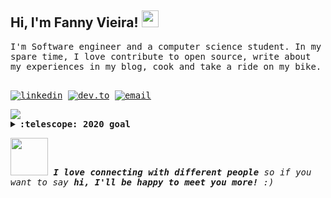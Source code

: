 <!--
**fanny/fanny** is a ✨ _special_ ✨ repository because its `README.md` (this file) appears on your GitHub profile.

Here are some ideas to get you started:

- 🔭 I’m currently working on ...
- 🌱 I’m currently learning ...
- 👯 I’m looking to collaborate on ...
- 🤔 I’m looking for help with ...
- 💬 Ask me about ...
- 📫 How to reach me: ...
- 😄 Pronouns: ...
- ⚡ Fun fact: ...
-->

<h2>Hi, I'm Fanny Vieira! <img src="https://user-images.githubusercontent.com/5679180/79618120-0daffb80-80be-11ea-819e-d2b0fa904d07.gif" width="27px"></h2>

<samp>
I'm Software engineer and a computer science student. In my spare time, I love contribute to open source, write about my experiences in my blog, cook and take a ride on my bike.
<samp>
<br><br>

[![linkedin](https://img.shields.io/badge/linkedin-%230077B5.svg?&style=flat-square&logo=linkedin&logoColor=white)](https://www.linkedin.com/in/fannyvieira/)
[![dev.to](https://img.shields.io/badge/DEV.TO-%230A0A0A.svg?&style=flat-square&logo=dev-dot-to&logoColor=white)](https://dev.to/fannyvieira)
[![email](https://img.shields.io/badge/gmail-%23D14836.svg?&style=flat-square&logo=gmail&logoColor=white)](mailto:fannyvieira082@gmail.com)

<div>
  <img src="https://github-readme-stats.vercel.app/api?username=fanny&count_private=true&show_icons=true&theme=graywhite"/>
</div>

<details>
  <summary><b>:telescope: 2020 goal</b></summary>
  - Write weekly in my blog <br>
  - Be more involved in social communities.. Do you have any in mind? Please let me know.<br>
  - <del>Make a talk in a JS Conference.</del><br> 
  - Understand more topics beyond front-end ecosystem, like: distributed systems(currently learning).<br>   
</details>

<img src="https://media.giphy.com/media/LnQjpWaON8nhr21vNW/giphy.gif" width="60"> <em><b>I love connecting with different people</b> so if you want to say <b>hi, I'll be happy to meet you more!</b> :)</em>

